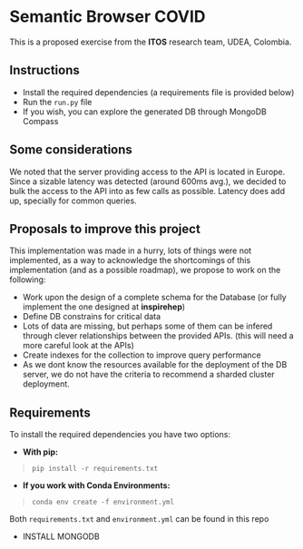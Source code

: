 
# Semantic Browser COVID

This is a proposed exercise from the **ITOS** research team, UDEA, Colombia.


## Instructions

- Install the required dependencies (a requirements file is provided below)
- Run the `run.py` file
- If you wish, you can explore the generated DB through MongoDB Compass

## Some considerations

We noted that the server providing access to the API is located in Europe. Since a sizable latency was detected (around 600ms avg.), we decided to bulk the access to the API into as few calls as possible. Latency does add up, specially for common queries.


## Proposals to improve this project

This implementation was made in a hurry, lots of things were not implemented, as a way to acknowledge the shortcomings of this implementation (and as a possible roadmap), we propose to work on the following:

- Work upon the design of a complete schema for the Database (or fully implement the one designed at **inspirehep**)
- Define DB constrains for critical data
- Lots of data are missing, but perhaps some of them can be infered through clever relationships between the provided APIs. (this will need a more careful look at the APIs)
- Create indexes for the collection to improve query performance
- As we dont know the resources available for the deployment of the DB server, we do not have the criteria to recommend a sharded cluster deployment.



## Requirements

To install the required dependencies you have two options:

- **With pip:** 
>`pip install -r requirements.txt`
- **If you work with Conda Environments:** 
>`conda env create -f environment.yml`

Both `requirements.txt` and `environment.yml` can be found in this repo

- INSTALL MONGODB
